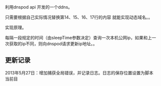 <p>利用dnspod api 开发的一个ddns。</p>
<p>只需要根据自己实际情况替换第14、15、16、17行的内容
就能实现动态域名。。</p>
<p>实现原理。</p>
<p>每隔一段规定的时间（由sleepTime参数决定）查询一次本机公网ip，如果和上一次获取的ip不同，则向dnspod请求更新ip地址。。</p>
<h2>更新记录</h2>
<p>2013年5月27日：增加捕获全局错误，并记录日志。日志的保存位置设置为脚本当前目</p>
